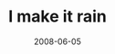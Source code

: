 ---
layout: base.njk
title : 'I make it rain' 
view_title : 'I make it rain' 
year : '2008' 
date : '2008-06-05' 
img_file : '/drawing/imakeitrain.jpg' 
html_file : 'imakeitrain' 
next_html : 'iwishiwerehere.html' 
year_order : '236' 
permalink : "title/{{html_file}}.html"
---